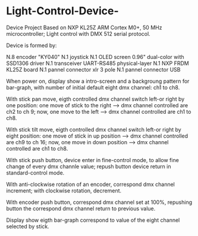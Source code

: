 # Light-Control-Device-

Device Project Based on NXP KL25Z ARM Cortex M0+, 50 MHz microcontroller;
Light control with DMX 512 serial protocol.

Device is formed by:

N.8 encoder "KY040"
N.1 joystick 
N.1 OLED screen 0.96" dual-color with SSD1306 driver
N.1 transceiver UART-RS485 physical-layer
N.1 NXP FRDM KL25Z board
N.1 pannel connector xlr 3 pole
N.1 pannel connector USB 

When power on, display show a intro-screen and a backgroung pattern for bar-graph, with number of initial default eight dmx channel:
ch1 to ch8.

With stick pan move, eigth controlled dmx channel switch left-or right by one position:
one move of stick to the right --> dmx channel controlled are ch2 to ch 9; 
now, one move to the left --> dmx channel controlled are ch1 to ch8.

With stick tilt move, eigth controlled dmx channel switch left-or right by eight position:
one move of stick in up position --> dmx channel controlled are ch9 to ch 16; 
now, one move in down position --> dmx channel controlled are ch1 to ch8.

With stick push button, device enter in fine-control mode, to allow fine change of every dmx channle value;
repush button device return in standard-control mode.


With anti-clockwise rotation of an encoder, correspond dmx channel increment;
with clockwise rotation, decrement.

With encoder push button, correspond dmx channel set at 100%, repushing button the correspond dmx channel return to previous value.

Display show eigth bar-graph correspond to value of the eight channel selected by stick.

